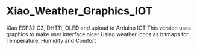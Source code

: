 # Xiao_Weather_Graphics_IOT
Xiao ESP32 C3, DHT11, OLED and upload to Arduino IOT
This version uses graphics to make user interface nicer
Using weather icons as bitmaps for Temperature, Humidity and Comfort
